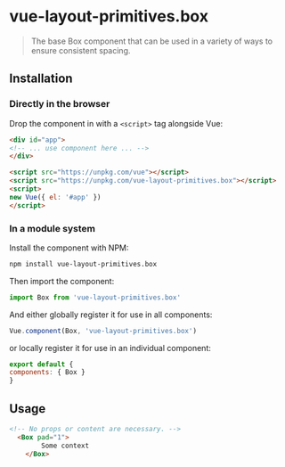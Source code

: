 # vue-layout-primitives.box

> The base Box component that can be used in a variety of ways to ensure consistent spacing.

## Installation

### Directly in the browser

Drop the component in with a `<script>` tag alongside Vue:

```html
<div id="app">
<!-- ... use component here ... -->
</div>

<script src="https://unpkg.com/vue"></script>
<script src="https://unpkg.com/vue-layout-primitives.box"></script>
<script>
new Vue({ el: '#app' })
</script>
```

### In a module system

Install the component with NPM:

```bash
npm install vue-layout-primitives.box
```

Then import the component:

```js
import Box from 'vue-layout-primitives.box'
```

And either globally register it for use in all components:

```js
Vue.component(Box, 'vue-layout-primitives.box')
```

or locally register it for use in an individual component:

```js
export default {
components: { Box }
}
```

## Usage

```html
<!-- No props or content are necessary. -->
  <Box pad="1">
		Some context
	</Box>
```
